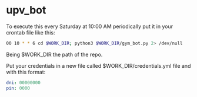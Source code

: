 # upv_bot

To execute this every Saturday at 10:00 AM periodically put it in your crontab file like this:
```Bash
00 10 * * 6 cd $WORK_DIR; python3 $WORK_DIR/gym_bot.py 2> /dev/null                
```
Being $WORK_DIR the path of the repo.

Put your credentials in a new file called $WORK_DIR/credentials.yml file and with this format:
```yaml
dni: 00000000
pin: 0000
```



